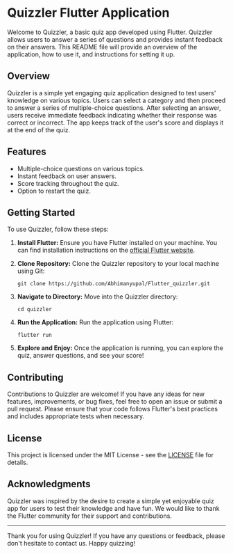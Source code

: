 # Quizzler Flutter Application

Welcome to Quizzler, a basic quiz app developed using Flutter. Quizzler allows users to answer a series of questions and provides instant feedback on their answers. This README file will provide an overview of the application, how to use it, and instructions for setting it up.

## Overview

Quizzler is a simple yet engaging quiz application designed to test users' knowledge on various topics. Users can select a category and then proceed to answer a series of multiple-choice questions. After selecting an answer, users receive immediate feedback indicating whether their response was correct or incorrect. The app keeps track of the user's score and displays it at the end of the quiz.

## Features

- Multiple-choice questions on various topics.
- Instant feedback on user answers.
- Score tracking throughout the quiz.
- Option to restart the quiz.

## Getting Started

To use Quizzler, follow these steps:

1. **Install Flutter:** Ensure you have Flutter installed on your machine. You can find installation instructions on the [official Flutter website](https://flutter.dev/docs/get-started/install).
2. **Clone Repository:** Clone the Quizzler repository to your local machine using Git:

    ```
    git clone https://github.com/Abhimanyupal/Flutter_quizzler.git
    ```

3. **Navigate to Directory:** Move into the Quizzler directory:

    ```
    cd quizzler
    ```

4. **Run the Application:** Run the application using Flutter:

    ```
    flutter run
    ```

5. **Explore and Enjoy:** Once the application is running, you can explore the quiz, answer questions, and see your score!

## Contributing

Contributions to Quizzler are welcome! If you have any ideas for new features, improvements, or bug fixes, feel free to open an issue or submit a pull request. Please ensure that your code follows Flutter's best practices and includes appropriate tests when necessary.

## License

This project is licensed under the MIT License - see the [LICENSE](LICENSE) file for details.

## Acknowledgments

Quizzler was inspired by the desire to create a simple yet enjoyable quiz app for users to test their knowledge and have fun. We would like to thank the Flutter community for their support and contributions.

---

Thank you for using Quizzler! If you have any questions or feedback, please don't hesitate to contact us. Happy quizzing!
